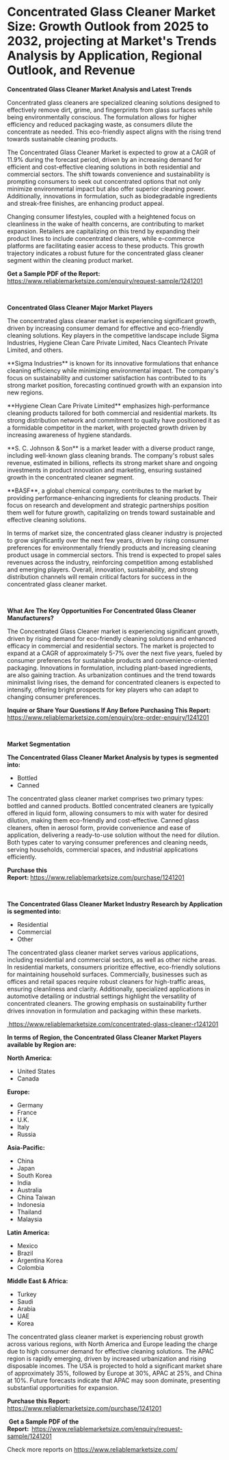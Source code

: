 <p><h1>Concentrated Glass Cleaner Market Size: Growth Outlook from 2025 to 2032, projecting at Market's Trends Analysis by Application, Regional Outlook, and Revenue</h1></p><p><strong>Concentrated Glass Cleaner Market Analysis and Latest Trends</strong></p>
<p><p>Concentrated glass cleaners are specialized cleaning solutions designed to effectively remove dirt, grime, and fingerprints from glass surfaces while being environmentally conscious. The formulation allows for higher efficiency and reduced packaging waste, as consumers dilute the concentrate as needed. This eco-friendly aspect aligns with the rising trend towards sustainable cleaning products.</p><p>The Concentrated Glass Cleaner Market is expected to grow at a CAGR of 11.9% during the forecast period, driven by an increasing demand for efficient and cost-effective cleaning solutions in both residential and commercial sectors. The shift towards convenience and sustainability is prompting consumers to seek out concentrated options that not only minimize environmental impact but also offer superior cleaning power. Additionally, innovations in formulation, such as biodegradable ingredients and streak-free finishes, are enhancing product appeal. </p><p>Changing consumer lifestyles, coupled with a heightened focus on cleanliness in the wake of health concerns, are contributing to market expansion. Retailers are capitalizing on this trend by expanding their product lines to include concentrated cleaners, while e-commerce platforms are facilitating easier access to these products. This growth trajectory indicates a robust future for the concentrated glass cleaner segment within the cleaning product market.</p></p>
<p><strong>Get a Sample PDF of the Report:&nbsp;</strong> <a href="https://www.reliablemarketsize.com/enquiry/request-sample/1241201?utm_campaign=1789&utm_medium=2&utm_source=Github&utm_content=ia&utm_term=08022025&utm_id=concentrated-glass-cleaner">https://www.reliablemarketsize.com/enquiry/request-sample/1241201</a></p>
<p>&nbsp;</p>
<p><strong>Concentrated Glass Cleaner Major Market Players</strong></p>
<p><p>The concentrated glass cleaner market is experiencing significant growth, driven by increasing consumer demand for effective and eco-friendly cleaning solutions. Key players in the competitive landscape include Sigma Industries, Hygiene Clean Care Private Limited, Nacs Cleantech Private Limited, and others.</p><p>**Sigma Industries** is known for its innovative formulations that enhance cleaning efficiency while minimizing environmental impact. The company's focus on sustainability and customer satisfaction has contributed to its strong market position, forecasting continued growth with an expansion into new regions.</p><p>**Hygiene Clean Care Private Limited** emphasizes high-performance cleaning products tailored for both commercial and residential markets. Its strong distribution network and commitment to quality have positioned it as a formidable competitor in the market, with projected growth driven by increasing awareness of hygiene standards.</p><p>**S. C. Johnson & Son** is a market leader with a diverse product range, including well-known glass cleaning brands. The company's robust sales revenue, estimated in billions, reflects its strong market share and ongoing investments in product innovation and marketing, ensuring sustained growth in the concentrated cleaner segment.</p><p>**BASF**, a global chemical company, contributes to the market by providing performance-enhancing ingredients for cleaning products. Their focus on research and development and strategic partnerships position them well for future growth, capitalizing on trends toward sustainable and effective cleaning solutions.</p><p>In terms of market size, the concentrated glass cleaner industry is projected to grow significantly over the next few years, driven by rising consumer preferences for environmentally friendly products and increasing cleaning product usage in commercial sectors. This trend is expected to propel sales revenues across the industry, reinforcing competition among established and emerging players. Overall, innovation, sustainability, and strong distribution channels will remain critical factors for success in the concentrated glass cleaner market.</p></p>
<p>&nbsp;</p>
<p><strong>What Are The Key Opportunities For Concentrated Glass Cleaner Manufacturers?</strong></p>
<p><p>The Concentrated Glass Cleaner market is experiencing significant growth, driven by rising demand for eco-friendly cleaning solutions and enhanced efficacy in commercial and residential sectors. The market is projected to expand at a CAGR of approximately 5-7% over the next five years, fueled by consumer preferences for sustainable products and convenience-oriented packaging. Innovations in formulation, including plant-based ingredients, are also gaining traction. As urbanization continues and the trend towards minimalist living rises, the demand for concentrated cleaners is expected to intensify, offering bright prospects for key players who can adapt to changing consumer preferences.</p></p>
<p><strong>Inquire or Share Your Questions If Any Before Purchasing This Report:</strong> <a href="https://www.reliablemarketsize.com/enquiry/pre-order-enquiry/1241201?utm_campaign=1789&utm_medium=2&utm_source=Github&utm_content=ia&utm_term=08022025&utm_id=concentrated-glass-cleaner">https://www.reliablemarketsize.com/enquiry/pre-order-enquiry/1241201</a></p>
<p>&nbsp;</p>
<p><strong>Market Segmentation</strong></p>
<p><strong>The Concentrated Glass Cleaner Market Analysis by types is segmented into:</strong></p>
<p><ul><li>Bottled</li><li>Canned</li></ul></p>
<p><p>The concentrated glass cleaner market comprises two primary types: bottled and canned products. Bottled concentrated cleaners are typically offered in liquid form, allowing consumers to mix with water for desired dilution, making them eco-friendly and cost-effective. Canned glass cleaners, often in aerosol form, provide convenience and ease of application, delivering a ready-to-use solution without the need for dilution. Both types cater to varying consumer preferences and cleaning needs, serving households, commercial spaces, and industrial applications efficiently.</p></p>
<p><strong>Purchase this Report:&nbsp;</strong><a href="https://www.reliablemarketsize.com/purchase/1241201?utm_campaign=1789&utm_medium=2&utm_source=Github&utm_content=ia&utm_term=08022025&utm_id=concentrated-glass-cleaner">https://www.reliablemarketsize.com/purchase/1241201</a></p>
<p>&nbsp;</p>
<p><strong>The Concentrated Glass Cleaner Market Industry Research by Application is segmented into:</strong></p>
<p><ul><li>Residential</li><li>Commercial</li><li>Other</li></ul></p>
<p><p>The concentrated glass cleaner market serves various applications, including residential and commercial sectors, as well as other niche areas. In residential markets, consumers prioritize effective, eco-friendly solutions for maintaining household surfaces. Commercially, businesses such as offices and retail spaces require robust cleaners for high-traffic areas, ensuring cleanliness and clarity. Additionally, specialized applications in automotive detailing or industrial settings highlight the versatility of concentrated cleaners. The growing emphasis on sustainability further drives innovation in formulation and packaging within these markets.</p></p>
<p><a href="https://www.reliablemarketsize.com/concentrated-glass-cleaner-r1241201?utm_campaign=1789&utm_medium=2&utm_source=Github&utm_content=ia&utm_term=08022025&utm_id=concentrated-glass-cleaner">&nbsp;https://www.reliablemarketsize.com/concentrated-glass-cleaner-r1241201</a></p>
<p><strong>In terms of Region, the Concentrated Glass Cleaner Market Players available by Region are:</strong></p>
<p>
    <p> <strong> North America: </strong>
        <ul>
            <li>United States</li>
            <li>Canada</li>
        </ul>
        </p> 
    <p> <strong> Europe: </strong>
        <ul>
            <li>Germany</li>
            <li>France</li>
            <li>U.K.</li>
            <li>Italy</li>
            <li>Russia</li>
        </ul>
        </p> 
    <p> <strong> Asia-Pacific: </strong>
        <ul>
            <li>China</li>
            <li>Japan</li>
            <li>South Korea</li>
            <li>India</li>
            <li>Australia</li>
            <li>China Taiwan</li>
            <li>Indonesia</li>
            <li>Thailand</li>
            <li>Malaysia</li>
        </ul>
        </p> 
    <p> <strong> Latin America: </strong>
        <ul>
            <li>Mexico</li>
            <li>Brazil</li>
            <li>Argentina Korea</li>
            <li>Colombia</li>
        </ul>
        </p> 
    <p> <strong> Middle East & Africa: </strong>
        <ul>
            <li>Turkey</li>
            <li>Saudi</li>
            <li>Arabia</li>
            <li>UAE</li>
            <li>Korea</li>
        </ul>
    </p>
    </p>
<p><p>The concentrated glass cleaner market is experiencing robust growth across various regions, with North America and Europe leading the charge due to high consumer demand for effective cleaning solutions. The APAC region is rapidly emerging, driven by increased urbanization and rising disposable incomes. The USA is projected to hold a significant market share of approximately 35%, followed by Europe at 30%, APAC at 25%, and China at 10%. Future forecasts indicate that APAC may soon dominate, presenting substantial opportunities for expansion.</p></p>
<p><strong>Purchase this Report: </strong><a href="https://www.reliablemarketsize.com/purchase/1241201?utm_campaign=1789&utm_medium=2&utm_source=Github&utm_content=ia&utm_term=08022025&utm_id=concentrated-glass-cleaner">https://www.reliablemarketsize.com/purchase/1241201</a></p>
<p>&nbsp;<strong>Get a Sample PDF of the Report:&nbsp;&nbsp;</strong><a href="https://www.reliablemarketsize.com/enquiry/request-sample/1241201?utm_campaign=1789&utm_medium=2&utm_source=Github&utm_content=ia&utm_term=08022025&utm_id=concentrated-glass-cleaner">https://www.reliablemarketsize.com/enquiry/request-sample/1241201</a></p>
<p><strong></strong></p>
<p>Check more reports on <a href="https://www.reliablemarketsize.com/?utm_campaign=1789&utm_medium=2&utm_source=Github&utm_content=ia&utm_term=08022025&utm_id=concentrated-glass-cleaner">https://www.reliablemarketsize.com/</a></p>